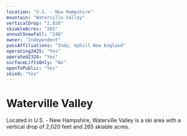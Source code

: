 ```yaml
---
location: "U.S. - New Hampshire"
mountain: "Waterville Valley"
verticalDrop: "2,020"
skiableAcres: "265"
annualSnowfall: "148"
owner: "Independent"
passAffiliations: "Indy, Uphill New England"
operating2425: "Yes"
operated2324: "Yes"
surfaceLiftsOnly: "No"
openToPublic: "Yes"
skied: "Yes"
---
```


# Waterville Valley

Located in U.S. - New Hampshire, Waterville Valley is a ski area with a vertical drop of 2,020 feet and 265 skiable acres.